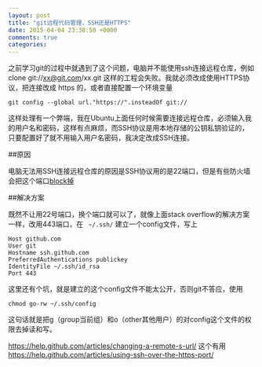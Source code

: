 ```yaml
---
layout: post
title: "git远程代码管理，SSH还是HTTPS"
date: 2015-04-04 23:38:50 +0000
comments: true
categories:
---
```


之前学习git的过程中就遇到了这个问题，电脑并不能使用ssh连接远程仓库，例如clone git://xx@git.com/xx.git 这样的工程会失败。我就必须改成使用HTTPS协议，把连接改成 https 的，或者直接配置一个环境变量

    git config --global url."https://".insteadOf git://

这样处理有一个弊端，我在Ubuntu上面任何时候需要连接远程仓库，必须输入我的用户名和密码，这样有点麻烦，而SSH协议是用本地存储的公钥私钥验证的，只要配置好了就不用输入用户名密码，我决定改成SSH连接。

##原因

电脑无法用SSH连接远程仓库的原因是SSH协议用的是22端口，但是有些防火墙会把这个端口[block掉][1]

##解决方案

既然不让用22号端口，换个端口就可以了，就像上面stack overflow的解决方案一样，改用443端口，在 ` ~/.ssh/`
建立一个config文件，写上

    Host github.com
    User git
    Hostname ssh.github.com
    PreferredAuthentications publickey
    IdentityFile ~/.ssh/id_rsa
    Port 443

这里还有个坑，就是建立的这个config文件不能太公开，否则git不答应，使用

    chmod go-rw ~/.ssh/config

这句话就是把g（group当前组）和o（other其他用户）的对config这个文件的权限去掉读和写。

https://help.github.com/articles/changing-a-remote-s-url/
这个有用
https://help.github.com/articles/using-ssh-over-the-https-port/

  [1]: http://stackoverflow.com/questions/7144811/git-ssh-error-connect-to-host-bad-file-number
